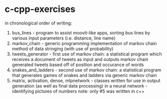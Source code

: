 # c-cpp-exercises
in chronological order of writing:
1. bus_lines - program to assist moovit-like apps, sorting bus lines by various input parameters (i.e. distance, line name)
2. markov_chain - generic programming implementation of markov chain method of data stringing (with use of probability)
3. tweets_generator - first use of markov chain: a statistical program which receives a document of tweets as input and outputs markov chain generated tweets based off of position and occurance of words
4. snakes_and_ladders - second use of markov chain: a statistical program that generates games of snakes and ladders via generic markov chain
5. matrix, activation, dense, mlpnetwork - classes written for use in output generation (as well as final data processing) in a neural network - identifying pictures of numbers
note: only #5 was written in c++
